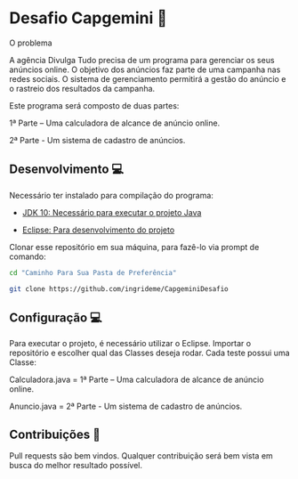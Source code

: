 # Desafio Capgemini 🚀

O problema

A agência Divulga Tudo precisa de um programa para gerenciar os seus anúncios online. O objetivo dos anúncios faz parte de uma campanha nas redes sociais. O sistema de gerenciamento permitirá a gestão do anúncio e o rastreio dos resultados da campanha.
 

Este programa será composto de duas partes:


1ª Parte – Uma calculadora de alcance de anúncio online.

2ª Parte - Um sistema de cadastro de anúncios.


## Desenvolvimento 💻

Necessário ter instalado para compilação do programa:

- [JDK 10: Necessário para executar o projeto Java](http://www.oracle.com/technetwork/java/javase/downloads/jdk10-downloads-4416644.html)

- [Eclipse: Para desenvolvimento do projeto](http://www.eclipse.org/downloads/packages/eclipse-ide-java-ee-developers/oxygen3a)

Clonar esse repositório em sua máquina, para fazê-lo via prompt de comando:
```bash
cd "Caminho Para Sua Pasta de Preferência"

git clone https://github.com/ingrideme/CapgeminiDesafio
```


## Configuração 💻

Para executar o projeto, é necessário utilizar o Eclipse. Importar o repositório e escolher qual das Classes deseja rodar. 
Cada teste possui uma Classe:

Calculadora.java = 1ª Parte – Uma calculadora de alcance de anúncio online.

Anuncio.java = 2ª Parte - Um sistema de cadastro de anúncios.




## Contribuições 🤝
Pull requests são bem vindos. Qualquer contribuição será bem vista em busca do melhor resultado possível.
